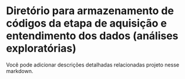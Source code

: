# Diretório para armazenamento de códigos da etapa de aquisição e entendimento dos dados (análises exploratórias) 

Você pode adicionar descrições detalhadas relacionadas projeto nesse markdown.